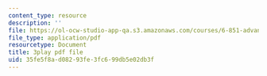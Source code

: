 ```yaml
---
content_type: resource
description: ''
file: https://ol-ocw-studio-app-qa.s3.amazonaws.com/courses/6-851-advanced-data-structures-spring-2012/35fe5f8ad08293fe3fc699db5e02db3f_xSGorVW8j6Q.pdf
file_type: application/pdf
resourcetype: Document
title: 3play pdf file
uid: 35fe5f8a-d082-93fe-3fc6-99db5e02db3f
---
```


